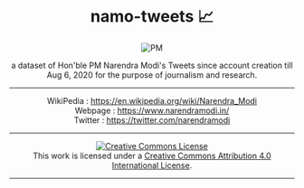 <div align="center">
  
# namo-tweets :chart_with_upwards_trend:

![PM](https://upload.wikimedia.org/wikipedia/commons/9/90/PM_Modi_2015.jpg)

a dataset of Hon'ble PM Narendra Modi's Tweets since account creation till Aug 6, 2020 for the purpose of journalism and research.

---

WikiPedia : <https://en.wikipedia.org/wiki/Narendra_Modi>  
Webpage : <https://www.narendramodi.in/>  
Twitter : <https://twitter.com/narendramodi>  

---

<a rel="license" href="http://creativecommons.org/licenses/by/4.0/"><img alt="Creative Commons License" style="border-width:0" src="https://i.creativecommons.org/l/by/4.0/88x31.png" /></a><br />This work is licensed under a <a rel="license" href="http://creativecommons.org/licenses/by/4.0/">Creative Commons Attribution 4.0 International License</a>.

---
</div>
